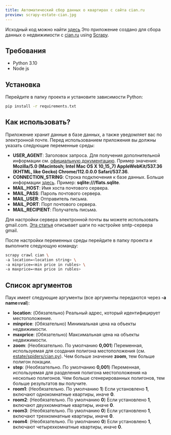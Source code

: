 ```yaml
---
title: Автоматический сбор данных о квартирах с сайта cian.ru
preview: scrapy-estate-cian.jpg
---
```


Исходный код можно найти [здесь](https://github.com/ntyukaev/cian-webcrawler)
Это приложение создано для сбора данных о недвижимости с [cian.ru](https://cian.ru) using [Scrapy](https://scrapy.org/).

## Требования

- Python 3.10
- Node js

## Установка

Перейдите в папку проекта и установите зависимости Python:

```sh
pip install -r requirements.txt
```

## Как использовать?

Приложение хранит данные в базе данных, а также уведомляет вас по электронной почте.
Перед использованием приложения вы должны указать следующие переменные среды:

- **USER_AGENT**: Заголовок запроса. Для получения дополнительной информации см. [официальную документацию](https://developer.mozilla.org/en-US/docs/Web/HTTP/Headers/User-Agent). Пример значения: **Mozilla/5.0 (Macintosh; Intel Mac OS X 10_15_7) AppleWebKit/537.36 (KHTML, like Gecko) Chrome/112.0.0.0 Safari/537.36**.
- **CONNECTION_STRING**: Строка подключения к базе данных. Больше информации [здесь](https://en.wikipedia.org/wiki/Connection_string). Пример: **sqlite:///flats.sqlite**.
- **MAIL_HOST**: Имя хоста почтового сервера.
- **MAIL_PASS**: Пароль почтового сервера.
- **MAIL_USER**: Отправитель письма.
- **MAIL_PORT**: Порт почтового сервера.
- **MAIL_RECIPIENT**: Получатель письма.

Для настройки сервера электронной почты вы можете использовать gmail.com. [Эта статья](https://kinsta.com/blog/gmail-smtp-server/) описывает шаги по настройке smtp-сервера gmail.

После настройки переменных среды перейдите в папку проекта и выполните следующую команду:

```sh
scrapy crawl cian \
-a location=<location string> \
-a minprice=<min price in rubles> \
-a maxprice=<max price in rubles>
```

## Список аргументов

Паук имеет следующие аргументы (все аргументы передаются через **-a name=val**):

- **location**: (Обязательно) Реальный адрес, который идентифицирует местоположение.
- **minprice**: (Обязательно) Минимальная цена на объекты недвижимости.
- **maxprice**: (Обязательно) Максимальная цена на объекты недвижимости.
- **zoom**: (Необязательно. По умолчанию **0,001**) Переменная, используемая для создания полигона местоположения (см. [estate/spiders/cian.py](estate/spiders/cian.py)).
  Чем больше значение **zoom**, тем больше полигон локации.
- **step**: (Необязательно. По умолчанию **0,001**) Переменная, используемая для разделения полигона местоположения на несколько полигонов. Чем больше сгенерированных полигонов, тем больше результатов вы получите.
- **room1**: (Необязательно. По умолчанию **1**) Если установлено **1**, включают однокомнатные квартиры, иначе **0**.
- **room2**: (Необязательно. По умолчанию **0**) Если установлено **1**, включают двухкомнатные квартиры, иначе **0**.
- **room3**: (Необязательно. По умолчанию **0**) Если установлено **1**, включают трехкомнатные квартиры, иначе **0**.
- **room4**: (Необязательно. По умолчанию **0**) Если установлено **1**, включают четырехкомнатные квартиры, иначе **0**.
